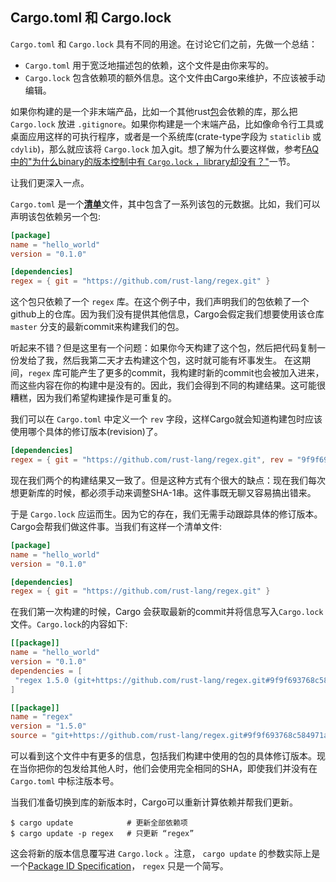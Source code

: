 ## Cargo.toml 和 Cargo.lock

`Cargo.toml` 和 `Cargo.lock` 具有不同的用途。在讨论它们之前，先做一个总结：

* `Cargo.toml` 用于宽泛地描述包的依赖，这个文件是由你来写的。
* `Cargo.lock` 包含依赖项的额外信息。这个文件由Cargo来维护，不应该被手动编辑。

如果你构建的是一个非末端产品，比如一个其他rust[包][def-package]会依赖的库，那么把 `Cargo.lock` 放进 `.gitignore`。如果你构建是一个末端产品，比如像命令行工具或桌面应用这样的可执行程序，或者是一个系统库(crate-type字段为 `staticlib` 或 `cdylib`)，那么就应该将 `Cargo.lock` 加入git。想了解为什么要这样做，参考[FAQ中的"为什么binary的版本控制中有 `Cargo.lock` ，library却没有？"](../faq.md#why-do-binaries-have-cargolock-in-version-control-but-not-libraries)一节。

让我们更深入一点。

`Cargo.toml` 是一个[**清单**][def-manifest]文件，其中包含了一系列该包的元数据。比如，我们可以声明该包依赖另一个包:

```toml
[package]
name = "hello_world"
version = "0.1.0"

[dependencies]
regex = { git = "https://github.com/rust-lang/regex.git" }
```

这个包只依赖了一个 `regex` 库。在这个例子中，我们声明我们的包依赖了一个github上的仓库。因为我们没有提供其他信息，Cargo会假定我们想要使用该仓库 `master` 分支的最新commit来构建我们的包。

听起来不错？但是这里有一个问题：如果你今天构建了这个包，然后把代码复制一份发给了我，然后我第二天才去构建这个包，这时就可能有坏事发生。 在这期间，`regex` 库可能产生了更多的commit，我构建时新的commit也会被加入进来，而这些内容在你的构建中是没有的。因此，我们会得到不同的构建结果。这可能很糟糕，因为我们希望构建操作是可重复的。

我们可以在 `Cargo.toml` 中定义一个 `rev` 字段，这样Cargo就会知道构建包时应该使用哪个具体的修订版本(revision)了。

```toml
[dependencies]
regex = { git = "https://github.com/rust-lang/regex.git", rev = "9f9f693" }
```

现在我们两个的构建结果又一致了。但是这种方式有个很大的缺点：现在我们每次想更新库的时候，都必须手动来调整SHA-1串。这件事既无聊又容易搞出错来。

于是 `Cargo.lock` 应运而生。因为它的存在，我们无需手动跟踪具体的修订版本。Cargo会帮我们做这件事。当我们有这样一个清单文件:

```toml
[package]
name = "hello_world"
version = "0.1.0"

[dependencies]
regex = { git = "https://github.com/rust-lang/regex.git" }
```

在我们第一次构建的时候，Cargo 会获取最新的commit并将信息写入`Cargo.lock`文件。`Cargo.lock`的内容如下:

```toml
[[package]]
name = "hello_world"
version = "0.1.0"
dependencies = [
 "regex 1.5.0 (git+https://github.com/rust-lang/regex.git#9f9f693768c584971a4d53bc3c586c33ed3a6831)",
]

[[package]]
name = "regex"
version = "1.5.0"
source = "git+https://github.com/rust-lang/regex.git#9f9f693768c584971a4d53bc3c586c33ed3a6831"
```

可以看到这个文件中有更多的信息，包括我们构建中使用的包的具体修订版本。现在当你把你的包发给其他人时，他们会使用完全相同的SHA，即使我们并没有在 `Cargo.toml` 中标注版本号。

当我们准备切换到库的新版本时，Cargo可以重新计算依赖并帮我们更新。

```console
$ cargo update            # 更新全部依赖项
$ cargo update -p regex   # 只更新 “regex”
```

这会将新的版本信息覆写进 `Cargo.lock` 。注意， `cargo update` 的参数实际上是一个[Package ID Specification](../reference/pkgid-spec.md)， `regex` 只是一个简写。

[def-manifest]:  ../appendix/glossary.md#manifest  '"manifest" (glossary entry)'
[def-package]:   ../appendix/glossary.md#package   '"package" (glossary entry)'
